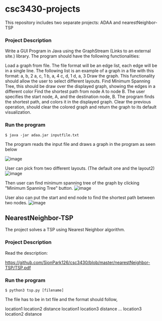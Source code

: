 # csc3430-projects

This repository includes two separate projects: ADAA and nearestNeighbor-TSP


### Project Description

Write a GUI Program in Java using the GraphStream (Links to an external site.) library. The program should have the following functionalities:

Load a graph from file. The file format will be an edge list, each edge will be in a single line. The following list is an example of a graph in a file with this format:
a, b, 2
a, c, 1
b, a, 4
c, d, 1
d, a, 3
Draw the graph. This functionality should allow the user to select different layouts.
Find Minimum Spanning Tree, this should be draw over the displayed graph, showing the edges in a different color
Find the shortest path from node A to node B. The user specifies the start node, A, and the destination node, B. The program finds the shortest path, and colors it in the displayed graph.
Clear the previous operation, should clear the colored graph and return the graph to its default visualization.

### Run the program

```
$ java -jar adaa.jar inputfile.txt
```
The program reads the input file and draws a graph in the program as seen below

![image](images/image1)

User can pick from two different layouts. (The default one and the layout2)
![image](images/image2)

Then user can find minimum spanning tree of the graph by clicking "Minimum Spanning Tree" button. 
![image](images/image3)

User also can put the start and end node to find the shortest path between two nodes.
![image](images/image4)

## NearestNeighbor-TSP

The project solves a TSP using Nearest Neighbor algorithm. 

### Project Description

Read the description:

https://github.com/SionPark126/csc3430/blob/master/nearestNeighbor-TSP/TSP.pdf

### Run the program

```
$ python3 tsp.py [filename] 
```

The file has to be in txt file and the format should follow, 

location1 location2 distance
location1 location3 distance 
...
location3 location2 distance 


